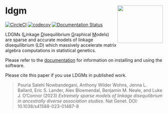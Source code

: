 # ldgm <img align="right" width="145" height="120" src="https://github.com/awohns/ldgm/blob/main/docs/ldgm_logo.png">
[![CircleCI](https://circleci.com/gh/awohns/ldgm.svg?style=svg)](https://circleci.com/gh/awohns/ldgm)
[![codecov](https://codecov.io/gh/awohns/ldgm/branch/main/graph/badge.svg?token=2I8PxyDm8A)](https://codecov.io/gh/awohns/ldgm)
[![Documentation Status](https://readthedocs.org/projects/ldgm/badge/?version=latest)](https://ldgm.readthedocs.io/en/latest/?badge=latest)

LDGMs (<ins>L</ins>inkage <ins>D</ins>isequilibrium <ins>G</ins>raphical <ins>M</ins>odels) are sparse and accurate models of linkage disequilibrium (LD) which massively accelerate matrix algebra computations in statistical genetics.

Please refer to the [documentation](https://ldgm.readthedocs.io/en/latest/) for information on installing and using the software.

Please cite this paper if you use LDGMs in published work.
> Pouria Salehi Nowbandegani, Anthony Wilder Wohns, Jenna L. Ballard, Eric S. Lander, Alex Bloemendal, Benjamin M. Neale, and Luke J. O’Connor (2023) _Extremely sparse models of linkage disequilibrium in ancestrally diverse association studies_. Nat Genet. DOI: 10.1038/s41588-023-01487-8
